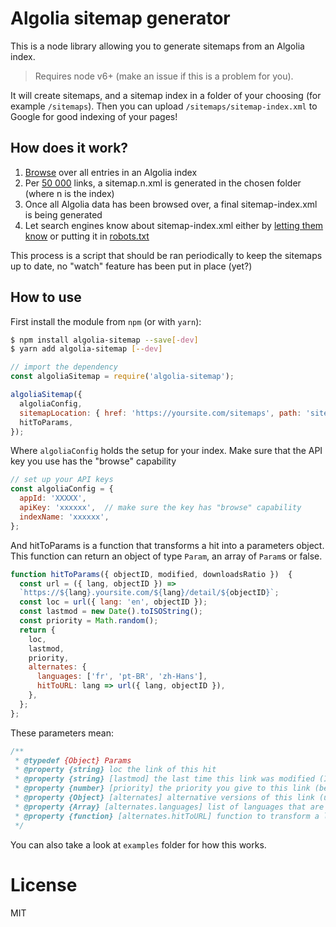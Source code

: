 # Algolia sitemap generator

This is a node library allowing you to generate sitemaps from an Algolia index. 

>Requires node v6+ (make an issue if this is a problem for you).

It will create sitemaps, and a sitemap index in a folder of your choosing (for example `/sitemaps`). Then you can upload `/sitemaps/sitemap-index.xml` to Google for good indexing of your pages!

## How does it work?

1. [Browse](https://www.algolia.com/doc/api-client/javascript/advanced/#backup--export-an-index) over all entries in an Algolia index
2. Per [50 000](https://support.google.com/webmasters/answer/183668?hl=en) links, a sitemap.n.xml is generated in the chosen folder (where n is the index)
3. Once all Algolia data has been browsed over, a final sitemap-index.xml is being generated
4. Let search engines know about sitemap-index.xml either by [letting them know](https://support.google.com/webmasters/answer/183668?hl=en#addsitemap) or putting it in [robots.txt](https://support.google.com/webmasters/answer/183668?hl=en#addsitemap)

This process is a script that should be ran periodically to keep the sitemaps up to date, no "watch" feature has been put in place (yet?)

## How to use

First install the module from `npm` (or with `yarn`): 

```sh
$ npm install algolia-sitemap --save[-dev]
$ yarn add algolia-sitemap [--dev]
```

```js
// import the dependency
const algoliaSitemap = require('algolia-sitemap');

algoliaSitemap({
  algoliaConfig,
  sitemapLocation: { href: 'https://yoursite.com/sitemaps', path: 'sitemaps' },
  hitToParams,
});
```

Where `algoliaConfig` holds the setup for your index. Make sure that the API key you use has the "browse" capability

```js
// set up your API keys
const algoliaConfig = {
  appId: 'XXXXX',
  apiKey: 'xxxxxx',  // make sure the key has "browse" capability
  indexName: 'xxxxxx',
};
```

And hitToParams is a function that transforms a hit into a parameters object. This function can return an object of type `Param`, an array of `Param`s or false.

```js
function hitToParams({ objectID, modified, downloadsRatio })  {
  const url = ({ lang, objectID }) =>
  `https://${lang}.yoursite.com/${lang}/detail/${objectID}`;
  const loc = url({ lang: 'en', objectID });
  const lastmod = new Date().toISOString();
  const priority = Math.random();
  return {
    loc,
    lastmod,
    priority,
    alternates: {
      languages: ['fr', 'pt-BR', 'zh-Hans'],
      hitToURL: lang => url({ lang, objectID }),
    },
  };
};
```

These parameters mean: 

```js
/**
 * @typedef {Object} Params
 * @property {string} loc the link of this hit
 * @property {string} [lastmod] the last time this link was modified (ISO8601)
 * @property {number} [priority] the priority you give to this link (between 0 and 1)
 * @property {Object} [alternates] alternative versions of this link (useful for multi-language)
 * @property {Array} [alternates.languages] list of languages that are enabled
 * @property {function} [alternates.hitToURL] function to transform a language into a url of this object
 */
```

You can also take a look at `examples` folder for how this works.

# License 

MIT
